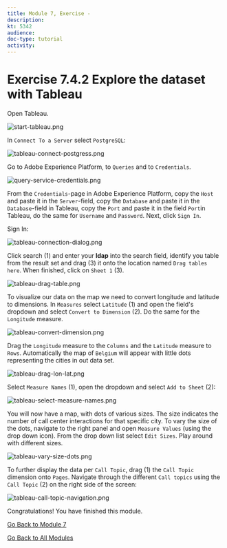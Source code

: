 ```yaml
---
title: Module 7, Exercise - 
description: 
kt: 5342
audience: 
doc-type: tutorial
activity: 
---
```


# Exercise 7.4.2 Explore the dataset with Tableau

Open Tableau.

![start-tableau.png](./images/start-tableau.png)

In ``Connect To a Server`` select ``PostgreSQL``:

![tableau-connect-postgress.png](./images/tableau-connect-postgress.png)

Go to Adobe Experience Platform, to ``Queries`` and to ``Credentials``.

![query-service-credentials.png](./images/query-service-credentials.png)

From the ``Credentials``-page in Adobe Experience Platform, copy the ``Host`` and paste it in the ``Server``-field, copy the ``Database`` and paste it in the ``Database``-field in Tableau, copy the ``Port`` and paste it in the field ``Port``in Tableau, do the same for ``Username`` and ``Password``. Next, click ``Sign In``.

Sign In:

![tableau-connection-dialog.png](./images/tableau-connection-dialog.png)

Click search (1) and enter your **ldap** into the search field, identify you table from the result set and drag (3) it onto the location named ``Drag tables here``. When finished, click on ``Sheet 1`` (3).

![tableau-drag-table.png](./images/tableau-drag-table.png)

To visualize our data on the map we need to convert longitude and latitude to dimensions. In ``Measures`` select ``Latitude`` (1) and open the field's dropdown and select ``Convert to Dimension`` (2). Do the same for the ``Longitude`` measure.

![tableau-convert-dimension.png](./images/tableau-convert-dimension.png)

Drag the ``Longitude`` measure to the ``Columns`` and the ``Latitude`` measure to ``Rows``. Automatically the map of ``Belgium`` will appear with little dots representing the cities in out data set.

![tableau-drag-lon-lat.png](./images/tableau-drag-lon-lat.png)

Select ``Measure Names`` (1), open the dropdown and select ``Add to Sheet`` (2):

![tableau-select-measure-names.png](./images/tableau-select-measure-names.png)

You will now have a map, with dots of various sizes. The size indicates the number of call center interactions for that specific city. To vary the size of the dots, navigate to the right panel and open ``Measure Values`` (using the drop down icon). From the drop down list select ``Edit Sizes``. Play around with different sizes.

![tableau-vary-size-dots.png](./images/tableau-vary-size-dots.png)

To further display the data per ``Call Topic``, drag (1) the ``Call Topic`` dimension onto ``Pages``. Navigate through the different ``Call topics`` using the ``Call Topic`` (2) on the right side of the screen:

![tableau-call-topic-navigation.png](./images/tableau-call-topic-navigation.png)

Congratulations! You have finished this module.

[Go Back to Module 7](./README.md)

[Go Back to All Modules](../../README.md)
